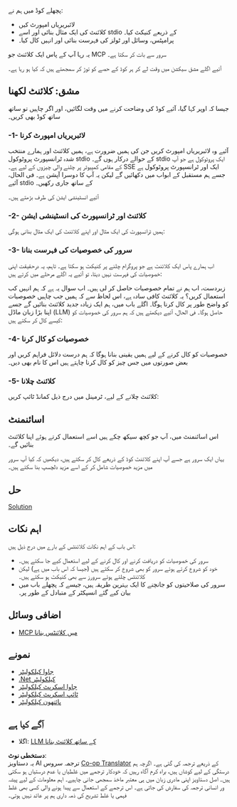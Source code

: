 <!--
CO_OP_TRANSLATOR_METADATA:
{
  "original_hash": "4cc245e2f4ea5db5e2b8c2cd1dadc4b4",
  "translation_date": "2025-07-13T18:10:19+00:00",
  "source_file": "03-GettingStarted/02-client/README.md",
  "language_code": "ur"
}
-->
پچھلے کوڈ میں ہم نے:

- لائبریریاں امپورٹ کیں
- کلائنٹ کی ایک مثال بنائی اور اسے stdio کے ذریعے کنیکٹ کیا۔
- پرامپٹس، وسائل اور ٹولز کی فہرست بنائی اور انہیں کال کیا۔

یہ رہا آپ کے پاس ایک کلائنٹ جو MCP سرور سے بات کر سکتا ہے۔

آئیے اگلے مشق سیکشن میں وقت لے کر ہر کوڈ کے حصے کو توڑ کر سمجھتے ہیں کہ کیا ہو رہا ہے۔

## مشق: کلائنٹ لکھنا

جیسا کہ اوپر کہا گیا، آئیے کوڈ کی وضاحت کرنے میں وقت لگائیں، اور اگر چاہیں تو ساتھ ساتھ کوڈ بھی کریں۔

### -1- لائبریریاں امپورٹ کرنا

آئیے وہ لائبریریاں امپورٹ کریں جن کی ہمیں ضرورت ہے، ہمیں کلائنٹ اور ہمارے منتخب شدہ ٹرانسپورٹ پروٹوکول stdio کے حوالے درکار ہوں گے۔ stdio ایک پروٹوکول ہے جو آپ کے مقامی کمپیوٹر پر چلنے والی چیزوں کے لیے ہے۔ SSE ایک اور ٹرانسپورٹ پروٹوکول ہے جسے ہم مستقبل کے ابواب میں دکھائیں گے لیکن یہ آپ کا دوسرا آپشن ہے۔ فی الحال، آئیے stdio کے ساتھ جاری رکھیں۔

آئیے انسٹینشی ایشن کی طرف بڑھتے ہیں۔

### -2- کلائنٹ اور ٹرانسپورٹ کی انسٹینشی ایشن

ہمیں ٹرانسپورٹ کی ایک مثال اور اپنے کلائنٹ کی ایک مثال بنانی ہوگی:

### -3- سرور کی خصوصیات کی فہرست بنانا

اب ہمارے پاس ایک کلائنٹ ہے جو پروگرام چلنے پر کنیکٹ ہو سکتا ہے۔ تاہم، یہ درحقیقت اپنی خصوصیات کی فہرست نہیں دیتا، تو آئیے یہ اگلے مرحلے میں کرتے ہیں:

زبردست، اب ہم نے تمام خصوصیات حاصل کر لی ہیں۔ اب سوال یہ ہے کہ ہم انہیں کب استعمال کریں؟ یہ کلائنٹ کافی سادہ ہے، اس لحاظ سے کہ ہمیں جب چاہیں خصوصیات کو واضح طور پر کال کرنا ہوگا۔ اگلے باب میں، ہم ایک زیادہ جدید کلائنٹ بنائیں گے جسے اپنا بڑا زبان ماڈل (LLM) حاصل ہوگا۔ فی الحال، آئیے دیکھتے ہیں کہ ہم سرور کی خصوصیات کو کیسے کال کر سکتے ہیں:

### -4- خصوصیات کو کال کرنا

خصوصیات کو کال کرنے کے لیے ہمیں یقینی بنانا ہوگا کہ ہم درست دلائل فراہم کریں اور بعض صورتوں میں جس چیز کو کال کرنا چاہتے ہیں اس کا نام بھی دیں۔

### -5- کلائنٹ چلانا

کلائنٹ چلانے کے لیے، ٹرمینل میں درج ذیل کمانڈ ٹائپ کریں:

## اسائنمنٹ

اس اسائنمنٹ میں، آپ جو کچھ سیکھ چکے ہیں اسے استعمال کرتے ہوئے اپنا کلائنٹ بنائیں گے۔

یہاں ایک سرور ہے جسے آپ اپنے کلائنٹ کوڈ کے ذریعے کال کر سکتے ہیں، دیکھیں کہ کیا آپ سرور میں مزید خصوصیات شامل کر کے اسے مزید دلچسپ بنا سکتے ہیں۔

## حل

[Solution](./solution/README.md)

## اہم نکات

اس باب کے اہم نکات کلائنٹس کے بارے میں درج ذیل ہیں:

- سرور کی خصوصیات کو دریافت کرنے اور کال کرنے کے لیے استعمال کیے جا سکتے ہیں۔
- خود کو شروع کرتے ہوئے سرور کو بھی شروع کر سکتے ہیں (جیسا کہ اس باب میں ہے) لیکن کلائنٹس چلتے ہوئے سرورز سے بھی کنیکٹ ہو سکتے ہیں۔
- سرور کی صلاحیتوں کو جانچنے کا ایک بہترین طریقہ ہیں، جیسے کہ پچھلے باب میں بیان کیے گئے انسپکٹر کے متبادل کے طور پر۔

## اضافی وسائل

- [MCP میں کلائنٹس بنانا](https://modelcontextprotocol.io/quickstart/client)

## نمونے

- [جاوا کیلکولیٹر](../samples/java/calculator/README.md)
- [.Net کیلکولیٹر](../../../../03-GettingStarted/samples/csharp)
- [جاوا اسکرپٹ کیلکولیٹر](../samples/javascript/README.md)
- [ٹائپ اسکرپٹ کیلکولیٹر](../samples/typescript/README.md)
- [پائتھون کیلکولیٹر](../../../../03-GettingStarted/samples/python)

## آگے کیا ہے

- اگلا: [LLM کے ساتھ کلائنٹ بنانا](../03-llm-client/README.md)

**دستخطی نوٹ**:  
یہ دستاویز AI ترجمہ سروس [Co-op Translator](https://github.com/Azure/co-op-translator) کے ذریعے ترجمہ کی گئی ہے۔ اگرچہ ہم درستگی کے لیے کوشاں ہیں، براہ کرم آگاہ رہیں کہ خودکار ترجمے میں غلطیاں یا عدم درستیاں ہو سکتی ہیں۔ اصل دستاویز اپنی مادری زبان میں ہی معتبر ماخذ سمجھی جانی چاہیے۔ اہم معلومات کے لیے پیشہ ور انسانی ترجمہ کی سفارش کی جاتی ہے۔ اس ترجمے کے استعمال سے پیدا ہونے والی کسی بھی غلط فہمی یا غلط تشریح کی ذمہ داری ہم پر عائد نہیں ہوتی۔